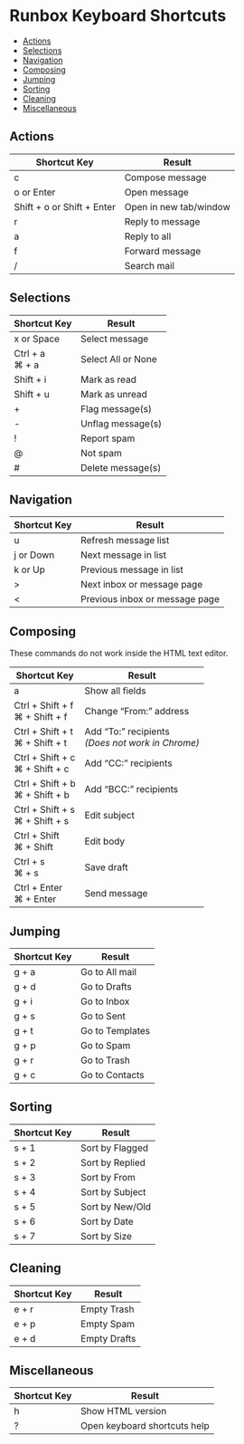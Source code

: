 # Runbox Keyboard Shortcuts

* [Actions](#actions)
* [Selections](#selections)
* [Navigation](#navigation)
* [Composing](#composing)
* [Jumping](#jumping)
* [Sorting](#sorting)
* [Cleaning](#cleaning)
* [Miscellaneous](#miscellaneous)

## Actions

| Shortcut Key               | Result                 |
| -------------------------- | ---------------------- |
| c                          | Compose message        |
| o or Enter                 | Open message           |
| Shift + o or Shift + Enter | Open in new tab/window |
| r                          | Reply to message       |
| a                          | Reply to all           |
| f                          | Forward message        |
| /                          | Search mail            |

## Selections

| Shortcut Key      | Result             |
| ----------------- | ------------------ |
| x or Space        | Select message     |
| Ctrl + a<br>⌘ + a | Select All or None |
| Shift + i         | Mark as read       |
| Shift + u         | Mark as unread     |
| +                 | Flag message(s)    |
| -                 | Unflag message(s)  |
| !                 | Report spam        |
| @                 | Not spam           |
| #                 | Delete message(s)  |

## Navigation

| Shortcut Key | Result                         |
| ------------ | ------------------------------ |
| u            | Refresh message list           |
| j or Down    | Next message in list           |
| k or Up      | Previous message in list       |
| &#62;        | Next inbox or message page     |
| &#60;        | Previous inbox or message page |

## Composing

These commands do not work inside the HTML text editor.

| Shortcut Key                      | Result                                                          |
| --------------------------------- | --------------------------------------------------------------- |
| a                                 | Show all fields                                                 |
| Ctrl + Shift + f<br>⌘ + Shift + f | Change &ldquo;From:&rdquo; address                              |
| Ctrl + Shift + t<br>⌘ + Shift + t | Add &ldquo;To:&rdquo; recipients<br>*(Does not work in Chrome)* |
| Ctrl + Shift + c<br>⌘ + Shift + c | Add &ldquo;CC:&rdquo; recipients                                |
| Ctrl + Shift + b<br>⌘ + Shift + b | Add &ldquo;BCC:&rdquo; recipients                               |
| Ctrl + Shift + s<br>⌘ + Shift + s | Edit subject                                                    |
| Ctrl + Shift<br>⌘ + Shift         | Edit body                                                       |
| Ctrl + s<br>⌘ + s                 | Save draft                                                      |
| Ctrl + Enter<br>⌘ + Enter         | Send message                                                    |

## Jumping

| Shortcut Key | Result          |
| ------------ | --------------- |
| g + a        | Go to All mail  |
| g + d        | Go to Drafts    |
| g + i        | Go to Inbox     |
| g + s        | Go to Sent      |
| g + t        | Go to Templates |
| g + p        | Go to Spam      |
| g + r        | Go to Trash     |
| g + c        | Go to Contacts  |

## Sorting

| Shortcut Key | Result          |
| ------------ | --------------- |
| s + 1        | Sort by Flagged |
| s + 2        | Sort by Replied |
| s + 3        | Sort by From    |
| s + 4        | Sort by Subject |
| s + 5        | Sort by New/Old |
| s + 6        | Sort by Date    |
| s + 7        | Sort by Size    |

## Cleaning

| Shortcut Key | Result       |
| ------------ | ------------ |
| e + r        | Empty Trash  |
| e + p        | Empty Spam   |
| e + d        | Empty Drafts |

## Miscellaneous

| Shortcut Key | Result                       |
| ------------ | ---------------------------- |
| h            | Show HTML version            |
| ?            | Open keyboard shortcuts help |
